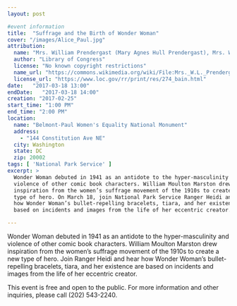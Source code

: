 ```yaml
---
layout: post

#event information
title:  "Suffrage and the Birth of Wonder Woman"
cover: "/images/Alice_Paul.jpg"
attribution:
  name: "Mrs. William Prendergast (Mary Agnes Hull Prendergast), Mrs. W.L. Colt (Elizabeth White Colt), Doris Stevens, Alice Paul"
  author: "Library of Congress"
  license: "No known copyright restrictions"
  name_url: "https://commons.wikimedia.org/wiki/File:Mrs._W.L._Prendergast,_Mrs._W.L._Colt,_Doris_Stevens,_Alice_Paul_19032v.jpg"
  license_url: "https://www.loc.gov/rr/print/res/274_bain.html"
date:   "2017-03-18 13:00"
endDate:   "2017-03-18 14:00"
creation: "2017-02-25"
start_time: "1:00 PM"
end_time: "2:00 PM"
location:
  name: "Belmont-Paul Women's Equality National Monument"
  address:
    - "144 Constitution Ave NE"
  city: Washington
  state: DC
  zip: 20002
tags: [ 'National Park Service' ]
excerpt: >
  Wonder Woman debuted in 1941 as an antidote to the hyper-masculinity and
  violence of other comic book characters. William Moulton Marston drew
  inspiration from the women’s suffrage movement of the 1910s to create a new
  type of hero. On March 18, join National Park Service Ranger Heidi and hear
  how Wonder Woman’s bullet-repelling bracelets, tiara, and her existence are
  based on incidents and images from the life of her eccentric creator.

---
```


Wonder Woman debuted in 1941 as an antidote to the hyper-masculinity and
violence of other comic book characters. William Moulton Marston drew
inspiration from the women’s suffrage movement of the 1910s to create a new type
of hero. Join Ranger Heidi and hear how Wonder Woman’s bullet-repelling
bracelets, tiara, and her existence are based on incidents and images from the
life of her eccentric creator.

This event is free and open to the public. For more information and other
inquiries, please call (202) 543-2240.
